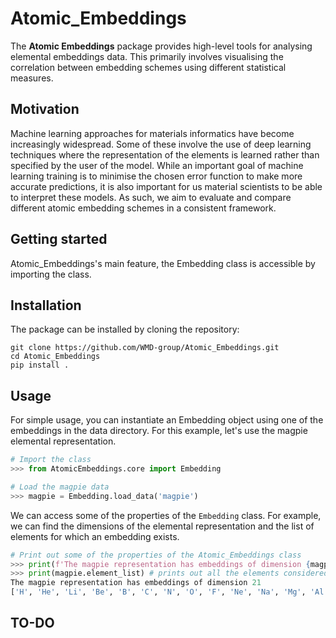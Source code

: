 Atomic_Embeddings
====

The **Atomic Embeddings** package provides high-level tools for analysing elemental 
embeddings data. This primarily involves visualising the correlation between 
embedding schemes using different statistical measures.

Motivation
--------

Machine learning approaches for materials informatics have become increasingly 
widespread. Some of these involve the use of deep learning 
techniques where the representation of the elements is learned 
rather than specified by the user of the model. While an important goal of 
machine learning training is to minimise the chosen error function to make more 
accurate predictions, it is also important for us material scientists to be able 
to interpret these models. As such, we aim to evaluate and compare different atomic embedding
schemes in a consistent framework. 

Getting started
--------
Atomic_Embeddings's main feature, the Embedding class is accessible by 
importing the class.

Installation
--------
The package can be installed by cloning the repository:

```
git clone https://github.com/WMD-group/Atomic_Embeddings.git
cd Atomic_Embeddings
pip install .
```
Usage
--------
For simple usage, you can instantiate an Embedding object using one of the embeddings in the data directory. For this example, let's use the magpie elemental representation.

```python
# Import the class
>>> from AtomicEmbeddings.core import Embedding

# Load the magpie data
>>> magpie = Embedding.load_data('magpie')
```

We can access some of the properties of the `Embedding` class. For example, we can find the dimensions of the elemental representation and the list of elements for which an embedding exists.
```python
# Print out some of the properties of the Atomic_Embeddings class
>>> print(f'The magpie representation has embeddings of dimension {magpie.dim}') 
>>> print(magpie.element_list) # prints out all the elements considered for this representation
The magpie representation has embeddings of dimension 21
['H', 'He', 'Li', 'Be', 'B', 'C', 'N', 'O', 'F', 'Ne', 'Na', 'Mg', 'Al', 'Si', 'P', 'S', 'Cl', 'Ar', 'K', 'Ca', 'Sc', 'Ti', 'V', 'Cr', 'Mn', 'Fe', 'Co', 'Ni', 'Cu', 'Zn', 'Ga', 'Ge', 'As', 'Se', 'Br', 'Kr', 'Rb', 'Sr', 'Y', 'Zr', 'Nb', 'Mo', 'Tc', 'Ru', 'Rh', 'Pd', 'Ag', 'Cd', 'In', 'Sn', 'Sb', 'Te', 'I', 'Xe', 'Cs', 'Ba', 'La', 'Ce', 'Pr', 'Nd', 'Pm', 'Sm', 'Eu', 'Gd', 'Tb', 'Dy', 'Ho', 'Er', 'Tm', 'Yb', 'Lu', 'Hf', 'Ta', 'W', 'Re', 'Os', 'Ir', 'Pt', 'Au', 'Hg', 'Tl', 'Pb', 'Bi', 'Po', 'At', 'Rn', 'Fr', 'Ra', 'Ac', 'Th', 'Pa', 'U', 'Np', 'Pu', 'Am', 'Cm', 'Bk']
```

TO-DO
--------
